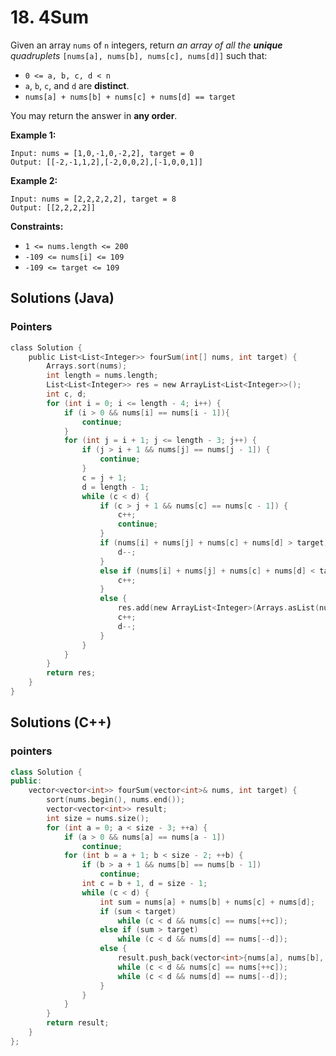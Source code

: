 # 18. 4Sum
Given an array `nums` of `n` integers, return *an array of all the **unique** quadruplets* `[nums[a], nums[b], nums[c], nums[d]]` such that:

- `0 <= a, b, c, d < n`
- `a`, `b`, `c`, and `d` are **distinct**.
- `nums[a] + nums[b] + nums[c] + nums[d] == target`

You may return the answer in **any order**.

**Example 1:**

```
Input: nums = [1,0,-1,0,-2,2], target = 0
Output: [[-2,-1,1,2],[-2,0,0,2],[-1,0,0,1]]
```

**Example 2:**

```
Input: nums = [2,2,2,2,2], target = 8
Output: [[2,2,2,2]]
```

**Constraints:**

- `1 <= nums.length <= 200`
- `-109 <= nums[i] <= 109`
- `-109 <= target <= 109`

## Solutions (Java)

### Pointers

```c
class Solution {
    public List<List<Integer>> fourSum(int[] nums, int target) {
        Arrays.sort(nums);
        int length = nums.length;
        List<List<Integer>> res = new ArrayList<List<Integer>>();
        int c, d;
        for (int i = 0; i <= length - 4; i++) {
            if (i > 0 && nums[i] == nums[i - 1]){
                continue;
            }
            for (int j = i + 1; j <= length - 3; j++) {
                if (j > i + 1 && nums[j] == nums[j - 1]) {
                    continue;
                }
                c = j + 1;
                d = length - 1;
                while (c < d) {
                    if (c > j + 1 && nums[c] == nums[c - 1]) {
                        c++;
                        continue;
                    }
                    if (nums[i] + nums[j] + nums[c] + nums[d] > target) {
                        d--;
                    }
                    else if (nums[i] + nums[j] + nums[c] + nums[d] < target) {
                        c++;
                    }
                    else {
                        res.add(new ArrayList<Integer>(Arrays.asList(nums[i], nums[j], nums[c], nums[d])));
                        c++;
                        d--;
                    }
                }
            }
        }
        return res;
    }
}
```



## Solutions (C++)

### pointers

```c++
class Solution {
public:
    vector<vector<int>> fourSum(vector<int>& nums, int target) {
        sort(nums.begin(), nums.end());
        vector<vector<int>> result;
        int size = nums.size();
        for (int a = 0; a < size - 3; ++a) {
            if (a > 0 && nums[a] == nums[a - 1])
                continue;
            for (int b = a + 1; b < size - 2; ++b) {
                if (b > a + 1 && nums[b] == nums[b - 1])
                    continue;
                int c = b + 1, d = size - 1;
                while (c < d) {
                    int sum = nums[a] + nums[b] + nums[c] + nums[d];
                    if (sum < target)
                        while (c < d && nums[c] == nums[++c]);
                    else if (sum > target)
                        while (c < d && nums[d] == nums[--d]);
                    else {
                        result.push_back(vector<int>{nums[a], nums[b], nums[c], nums[d]});
                        while (c < d && nums[c] == nums[++c]);
                        while (c < d && nums[d] == nums[--d]);
                    }
                }
            }
        }
        return result;
    }
};
```


